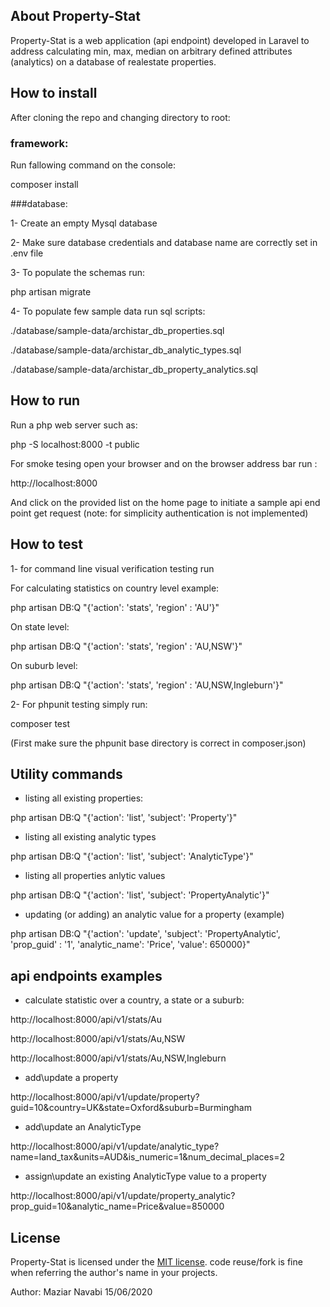 ## About Property-Stat

Property-Stat is a web application (api endpoint) developed in Laravel to address calculating min, max, median on arbitrary defined attributes
(analytics) on a database of realestate properties.

## How to install

After cloning the repo and changing directory to root:
### framework:
 Run fallowing command on the console:
 
 composer install

###database:

1- Create an empty Mysql database

2- Make sure database credentials and database name are correctly set in .env file

3- To populate the schemas run:

   php artisan migrate
   

4- To populate few sample data run sql scripts:

   ./database/sample-data/archistar_db_properties.sql
   
   ./database/sample-data/archistar_db_analytic_types.sql
   
   ./database/sample-data/archistar_db_property_analytics.sql
   
## How to run
 Run a php web server such as:
 
 php -S localhost:8000 -t public
 
 
 For smoke tesing open your browser and on the browser address bar run :
 
  http://localhost:8000
  
  
 And click on the provided list on the home page to initiate a sample api end point get request 
 (note: for simplicity authentication is not implemented)
 
## How to test

1- for command line visual verification testing run

For calculating statistics on country level example:

  php artisan DB:Q  "{'action': 'stats', 'region' : 'AU'}"
  
On state level:

  php artisan DB:Q  "{'action': 'stats', 'region' : 'AU,NSW'}"  

On suburb level:

  php artisan DB:Q  "{'action': 'stats', 'region' : 'AU,NSW,Ingleburn'}"  

2- For phpunit testing  simply run:

 composer test
 
 (First make sure the phpunit base directory is correct in composer.json)

## Utility commands

- listing all existing properties:

php artisan DB:Q  "{'action': 'list', 'subject': 'Property'}"

- listing all existing analytic types 

php artisan DB:Q  "{'action': 'list', 'subject': 'AnalyticType'}"

- listing all properties anlytic values

php artisan DB:Q  "{'action': 'list', 'subject': 'PropertyAnalytic'}"

- updating (or adding) an analytic value for a property (example)

php artisan DB:Q  "{'action': 'update', 'subject': 'PropertyAnalytic', 'prop_guid' : '1', 'analytic_name': 'Price', 'value': 650000}"


## api endpoints examples

- calculate statistic over a country, a state or a suburb:

http://localhost:8000/api/v1/stats/Au

http://localhost:8000/api/v1/stats/Au,NSW

http://localhost:8000/api/v1/stats/Au,NSW,Ingleburn

- add\update a property

http://localhost:8000/api/v1/update/property?guid=10&country=UK&state=Oxford&suburb=Burmingham

- add\update an AnalyticType

http://localhost:8000/api/v1/update/analytic_type?name=land_tax&units=AUD&is_numeric=1&num_decimal_places=2

- assign\update an existing AnalyticType value to a property

http://localhost:8000/api/v1/update/property_analytic?prop_guid=10&analytic_name=Price&value=850000


## License

Property-Stat is licensed under the [MIT license](https://opensource.org/licenses/MIT).
code reuse/fork is fine when referring the author's name in your projects.
 
Author:
Maziar Navabi
15/06/2020

